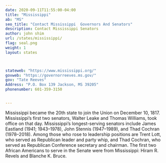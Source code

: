 ```yaml
---
date: 2020-09-11T11:55:00-04:00
title: "Mississippi"
ab: "MS"
seo_title: "Contact Mississippi  Governors And Senators"
description: Contact Mississippi Senators
author: john shim
url: /states/mississippi/
flag: seal.png
weight: 1
layout: states



stateweb: "https://www.mississippi.org/"
govweb: "https://governorreeves.ms.gov/"
gov: "Tate Reeves"
Address: "P.O. Box 139 Jackson, MS 39205"
phonenumber: 601-359-3150


---
```


Mississippi became the 20th state to join the Union on December 10, 1817. Mississippi’s first two senators, Walter Leake and Thomas Williams, took office on that day. Mississippi’s longest-serving senators include James Eastland (1941; 1943–1978), John Stennis (1947–1989), and Thad Cochran (1978–2018). Among those who rose to leadership positions are Trent Lott, who served as Republican leader and party whip, and Thad Cochran, who served as Republican Conference secretary and chairman. The first two African Americans to serve in the Senate were from Mississippi: Hiram R. Revels and Blanche K. Bruce.